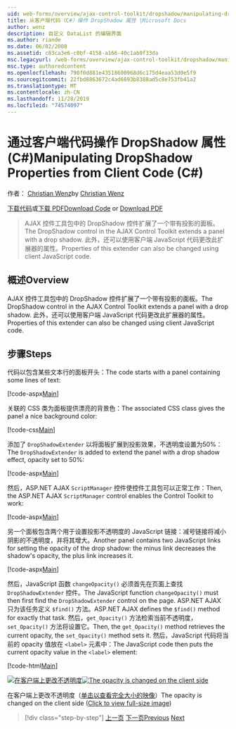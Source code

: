 ```yaml
---
uid: web-forms/overview/ajax-control-toolkit/dropshadow/manipulating-dropshadow-properties-from-client-code-cs
title: 从客户端代码（C#）操作 DropShadow 属性 |Microsoft Docs
author: wenz
description: 自定义 DataList 的编辑界面
ms.author: riande
ms.date: 06/02/2008
ms.assetid: c83ca3e6-c0bf-4158-a166-40c1ab0f33da
msc.legacyurl: /web-forms/overview/ajax-control-toolkit/dropshadow/manipulating-dropshadow-properties-from-client-code-cs
msc.type: authoredcontent
ms.openlocfilehash: 790f0d881e43518600968d6c175d4eaa53d0e5f9
ms.sourcegitcommit: 22fbd8863672c4ad6693b8388ad5c8e753fb41a2
ms.translationtype: MT
ms.contentlocale: zh-CN
ms.lasthandoff: 11/28/2019
ms.locfileid: "74574097"
---
```

# <a name="manipulating-dropshadow-properties-from-client-code-c"></a><span data-ttu-id="596c2-103">通过客户端代码操作 DropShadow 属性 (C#)</span><span class="sxs-lookup"><span data-stu-id="596c2-103">Manipulating DropShadow Properties from Client Code (C#)</span></span>

<span data-ttu-id="596c2-104">作者： [Christian Wenz](https://github.com/wenz)</span><span class="sxs-lookup"><span data-stu-id="596c2-104">by [Christian Wenz](https://github.com/wenz)</span></span>

<span data-ttu-id="596c2-105">[下载代码](https://download.microsoft.com/download/5/1/6/51652a81-500b-4f6b-88d3-617103e7941e/DropShadow2.cs.zip)或[下载 PDF](https://download.microsoft.com/download/b/6/a/b6ae89ee-df69-4c87-9bfb-ad1eb2b23373/dropshadow2CS.pdf)</span><span class="sxs-lookup"><span data-stu-id="596c2-105">[Download Code](https://download.microsoft.com/download/5/1/6/51652a81-500b-4f6b-88d3-617103e7941e/DropShadow2.cs.zip) or [Download PDF](https://download.microsoft.com/download/b/6/a/b6ae89ee-df69-4c87-9bfb-ad1eb2b23373/dropshadow2CS.pdf)</span></span>

> <span data-ttu-id="596c2-106">AJAX 控件工具包中的 DropShadow 控件扩展了一个带有投影的面板。</span><span class="sxs-lookup"><span data-stu-id="596c2-106">The DropShadow control in the AJAX Control Toolkit extends a panel with a drop shadow.</span></span> <span data-ttu-id="596c2-107">此外，还可以使用客户端 JavaScript 代码更改此扩展器的属性。</span><span class="sxs-lookup"><span data-stu-id="596c2-107">Properties of this extender can also be changed using client JavaScript code.</span></span>

## <a name="overview"></a><span data-ttu-id="596c2-108">概述</span><span class="sxs-lookup"><span data-stu-id="596c2-108">Overview</span></span>

<span data-ttu-id="596c2-109">AJAX 控件工具包中的 DropShadow 控件扩展了一个带有投影的面板。</span><span class="sxs-lookup"><span data-stu-id="596c2-109">The DropShadow control in the AJAX Control Toolkit extends a panel with a drop shadow.</span></span> <span data-ttu-id="596c2-110">此外，还可以使用客户端 JavaScript 代码更改此扩展器的属性。</span><span class="sxs-lookup"><span data-stu-id="596c2-110">Properties of this extender can also be changed using client JavaScript code.</span></span>

## <a name="steps"></a><span data-ttu-id="596c2-111">步骤</span><span class="sxs-lookup"><span data-stu-id="596c2-111">Steps</span></span>

<span data-ttu-id="596c2-112">代码以包含某些文本行的面板开头：</span><span class="sxs-lookup"><span data-stu-id="596c2-112">The code starts with a panel containing some lines of text:</span></span>

[!code-aspx[Main](manipulating-dropshadow-properties-from-client-code-cs/samples/sample1.aspx)]

<span data-ttu-id="596c2-113">关联的 CSS 类为面板提供漂亮的背景色：</span><span class="sxs-lookup"><span data-stu-id="596c2-113">The associated CSS class gives the panel a nice background color:</span></span>

[!code-css[Main](manipulating-dropshadow-properties-from-client-code-cs/samples/sample2.css)]

<span data-ttu-id="596c2-114">添加了 `DropShadowExtender` 以将面板扩展到投影效果，不透明度设置为50%：</span><span class="sxs-lookup"><span data-stu-id="596c2-114">The `DropShadowExtender` is added to extend the panel with a drop shadow effect, opacity set to 50%:</span></span>

[!code-aspx[Main](manipulating-dropshadow-properties-from-client-code-cs/samples/sample3.aspx)]

<span data-ttu-id="596c2-115">然后，ASP.NET AJAX `ScriptManager` 控件使控件工具包可以正常工作：</span><span class="sxs-lookup"><span data-stu-id="596c2-115">Then, the ASP.NET AJAX `ScriptManager` control enables the Control Toolkit to work:</span></span>

[!code-aspx[Main](manipulating-dropshadow-properties-from-client-code-cs/samples/sample4.aspx)]

<span data-ttu-id="596c2-116">另一个面板包含两个用于设置投影不透明度的 JavaScript 链接：减号链接将减小阴影的不透明度，并将其增大。</span><span class="sxs-lookup"><span data-stu-id="596c2-116">Another panel contains two JavaScript links for setting the opacity of the drop shadow: the minus link decreases the shadow's opacity, the plus link increases it.</span></span>

[!code-aspx[Main](manipulating-dropshadow-properties-from-client-code-cs/samples/sample5.aspx)]

<span data-ttu-id="596c2-117">然后，JavaScript 函数 `changeOpacity()` 必须首先在页面上查找 `DropShadowExtender` 控件。</span><span class="sxs-lookup"><span data-stu-id="596c2-117">The JavaScript function `changeOpacity()` must then first find the `DropShadowExtender` control on the page.</span></span> <span data-ttu-id="596c2-118">ASP.NET AJAX 只为该任务定义 `$find()` 方法。</span><span class="sxs-lookup"><span data-stu-id="596c2-118">ASP.NET AJAX defines the `$find()` method for exactly that task.</span></span> <span data-ttu-id="596c2-119">然后，`get_Opacity()` 方法检索当前不透明度，`set_Opacity()` 方法将设置它。</span><span class="sxs-lookup"><span data-stu-id="596c2-119">Then, the `get_Opacity()` method retrieves the current opacity, the `set_Opacity()` method sets it.</span></span> <span data-ttu-id="596c2-120">然后，JavaScript 代码将当前的 opacity 值放在 `<label>` 元素中：</span><span class="sxs-lookup"><span data-stu-id="596c2-120">The JavaScript code then puts the current opacity value in the `<label>` element:</span></span>

[!code-html[Main](manipulating-dropshadow-properties-from-client-code-cs/samples/sample6.html)]

<span data-ttu-id="596c2-121">[![在客户端上更改不透明度](manipulating-dropshadow-properties-from-client-code-cs/_static/image2.png)](manipulating-dropshadow-properties-from-client-code-cs/_static/image1.png)</span><span class="sxs-lookup"><span data-stu-id="596c2-121">[![The opacity is changed on the client side](manipulating-dropshadow-properties-from-client-code-cs/_static/image2.png)](manipulating-dropshadow-properties-from-client-code-cs/_static/image1.png)</span></span>

<span data-ttu-id="596c2-122">在客户端上更改不透明度（[单击以查看完全大小的映像](manipulating-dropshadow-properties-from-client-code-cs/_static/image3.png)）</span><span class="sxs-lookup"><span data-stu-id="596c2-122">The opacity is changed on the client side ([Click to view full-size image](manipulating-dropshadow-properties-from-client-code-cs/_static/image3.png))</span></span>

> [!div class="step-by-step"]
> <span data-ttu-id="596c2-123">[上一页](adjusting-the-z-index-of-a-dropshadow-cs.md)
> [下一页](adjusting-the-z-index-of-a-dropshadow-vb.md)</span><span class="sxs-lookup"><span data-stu-id="596c2-123">[Previous](adjusting-the-z-index-of-a-dropshadow-cs.md)
[Next](adjusting-the-z-index-of-a-dropshadow-vb.md)</span></span>
